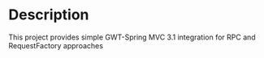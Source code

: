 # Description #

This project provides simple GWT-Spring MVC 3.1 integration for RPC and RequestFactory approaches